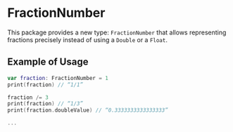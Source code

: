# FractionNumber

This package provides a new type: `FractionNumber` that allows representing fractions precisely instead of using a `Double` or a `Float`.

## Example of Usage
```swift
var fraction: FractionNumber = 1
print(fraction) // “1/1”

fraction /= 3
print(fraction) // “1/3”
print(fraction.doubleValue) // “0.3333333333333333”

...
```
